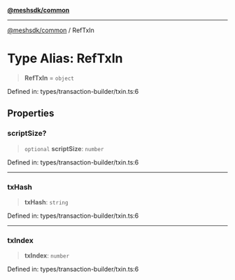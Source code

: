 [**@meshsdk/common**](../README.md)

***

[@meshsdk/common](../globals.md) / RefTxIn

# Type Alias: RefTxIn

> **RefTxIn** = `object`

Defined in: types/transaction-builder/txin.ts:6

## Properties

### scriptSize?

> `optional` **scriptSize**: `number`

Defined in: types/transaction-builder/txin.ts:6

***

### txHash

> **txHash**: `string`

Defined in: types/transaction-builder/txin.ts:6

***

### txIndex

> **txIndex**: `number`

Defined in: types/transaction-builder/txin.ts:6
